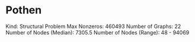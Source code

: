 # Pothen

Kind: Structural Problem
Max Nonzeros: 460493
Number of Graphs: 22
Number of Nodes (Median): 7305.5
Number of Nodes (Range): 48 - 94069